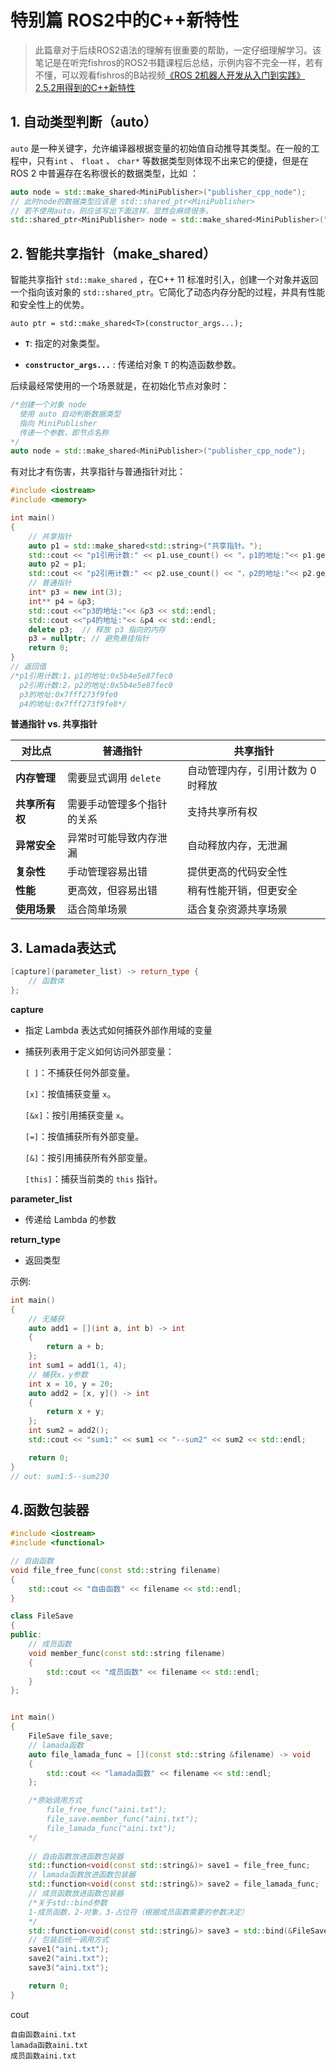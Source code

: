 # 特别篇 ROS2中的C++新特性

> 此篇章对于后续ROS2语法的理解有很重要的帮助，一定仔细理解学习。该笔记是在听完fishros的ROS2书籍课程后总结，示例内容不完全一样，若有不懂，可以观看fishros的B站视频[《ROS 2机器人开发从入门到实践》2.5.2用得到的C++新特性](https://www.bilibili.com/video/BV1CRWWeoEso/?spm_id_from=333.1007.top_right_bar_window_history.content.click&vd_source=9360af603fa540663a17ba65dbad6a7d)

## 1. 自动类型判断（auto）

`auto` 是一种关键字，允许编译器根据变量的初始值自动推导其类型。在一般的工程中，只有`int` 、 `float` 、 `char*` 等数据类型则体现不出来它的便捷，但是在ROS 2 中普遍存在名称很长的数据类型，比如 ：

```c++
auto node = std::make_shared<MiniPublisher>("publisher_cpp_node");
// 此时node的数据类型应该是 std::shared_ptr<MiniPublisher> 
// 若不使用auto，则应该写出下面这样，显然会麻烦很多。
std::shared_ptr<MiniPublisher> node = std::make_shared<MiniPublisher>("publisher_cpp_node");
```

## 2. 智能共享指针（make_shared）

智能共享指针 `std::make_shared` ，在C++ 11 标准时引入，创建一个对象并返回一个指向该对象的 `std::shared_ptr`。它简化了动态内存分配的过程，并具有性能和安全性上的优势。

```shell
auto ptr = std::make_shared<T>(constructor_args...);
```

- **`T`**: 指定的对象类型。

- **`constructor_args...`** : 传递给对象 `T` 的构造函数参数。

后续最经常使用的一个场景就是，在初始化节点对象时：

```c++
/*创建一个对象 node
  使用 auto 自动判断数据类型
  指向 MiniPublisher 
  传递一个参数，即节点名称
*/
auto node = std::make_shared<MiniPublisher>("publisher_cpp_node");
```

有对比才有伤害，共享指针与普通指针对比：

```c++
#include <iostream>
#include <memory>

int main()
{
    // 共享指针
    auto p1 = std::make_shared<std::string>("共享指针。");
    std::cout << "p1引用计数:" << p1.use_count() << "，p1的地址:"<< p1.get() << std::endl;
    auto p2 = p1;
    std::cout << "p2引用计数:" << p2.use_count() << "，p2的地址:"<< p2.get() << std::endl;
    // 普通指针
    int* p3 = new int(3);
    int** p4 = &p3;
    std::cout <<"p3的地址:"<< &p3 << std::endl;
    std::cout <<"p4的地址:"<< &p4 << std::endl;
	delete p3;  // 释放 p3 指向的内存
    p3 = nullptr; // 避免悬挂指针
    return 0;
}
// 返回值
/*p1引用计数:1，p1的地址:0x5b4e5e87fec0
  p2引用计数:2，p2的地址:0x5b4e5e87fec0
  p3的地址:0x7fff273f9fe0
  p4的地址:0x7fff273f9fe8*/
```

 **普通指针 vs. 共享指针**

| **对比点**     | **普通指针**               | **共享指针**                      |
| -------------- | -------------------------- | --------------------------------- |
| **内存管理**   | 需要显式调用 `delete`      | 自动管理内存，引用计数为 0 时释放 |
| **共享所有权** | 需要手动管理多个指针的关系 | 支持共享所有权                    |
| **异常安全**   | 异常时可能导致内存泄漏     | 自动释放内存，无泄漏              |
| **复杂性**     | 手动管理容易出错           | 提供更高的代码安全性              |
| **性能**       | 更高效，但容易出错         | 稍有性能开销，但更安全            |
| **使用场景**   | 适合简单场景               | 适合复杂资源共享场景              |

## 3. Lamada表达式

```c++
[capture](parameter_list) -> return_type {
    // 函数体
};
```

**capture**

- 指定 Lambda 表达式如何捕获外部作用域的变量

- 捕获列表用于定义如何访问外部变量：

  `[ ]`：不捕获任何外部变量。

  `[x]`：按值捕获变量 `x`。

  `[&x]`：按引用捕获变量 `x`。

  `[=]`：按值捕获所有外部变量。

  `[&]`：按引用捕获所有外部变量。

  `[this]`：捕获当前类的 `this` 指针。

**parameter_list**

- 传递给 Lambda 的参数

**return_type**

- 返回类型

示例:

```c++
int main()
{
    // 无捕获
    auto add1 = [](int a, int b) -> int
    {
        return a + b;
    };
    int sum1 = add1(1, 4);
    // 捕获x，y参数
    int x = 10, y = 20;
    auto add2 = [x, y]() -> int
    {
        return x + y;
    };
    int sum2 = add2();
    std::cout << "sum1:" << sum1 << "--sum2" << sum2 << std::endl;

    return 0;
}
// out: sum1:5--sum230
```

## 4.函数包装器

```c++
#include <iostream>
#include <functional>

// 自由函数
void file_free_func(const std::string filename) 
{
    std::cout << "自由函数" << filename << std::endl;
}

class FileSave
{
public:
    // 成员函数
    void member_func(const std::string filename)
    {
        std::cout << "成员函数" << filename << std::endl;
    }
};


int main()
{
    FileSave file_save;
    // lamada函数
    auto file_lamada_func = [](const std::string &filename) -> void
    {
        std::cout << "lamada函数" << filename << std::endl;
    };

    /*原始调用方式
        file_free_func("aini.txt");
        file_save.member_func("aini.txt");
        file_lamada_func("aini.txt");
    */
    
    // 自由函数放进函数包装器
    std::function<void(const std::string&)> save1 = file_free_func;
    // lamada函数放进函数包装器
    std::function<void(const std::string&)> save2 = file_lamada_func;
    // 成员函数放进函数包装器
    /*关于std::bind参数
    1-成员函数，2-对象，3-占位符（根据成员函数需要的参数决定）
    */
    std::function<void(const std::string&)> save3 = std::bind(&FileSave::member_func, &file_save, std::placeholders::_1);
    // 包装后统一调用方式
    save1("aini.txt");
    save2("aini.txt");
    save3("aini.txt");

    return 0;
}
```

cout

```
自由函数aini.txt
lamada函数aini.txt
成员函数aini.txt
```

